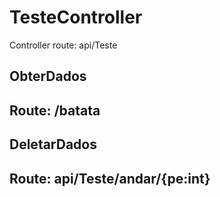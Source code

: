 # TesteController
Controller route: api/Teste
## ObterDados 
## Route: /batata
## DeletarDados
## Route: api/Teste/andar/{pe:int}
